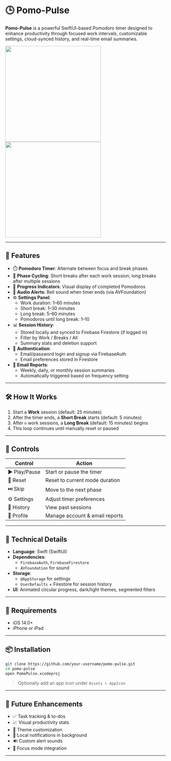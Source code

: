 # 🕒 Pomo-Pulse

**Pomo-Pulse** is a powerful SwiftUI-based Pomodoro timer designed to enhance productivity through focused work intervals, customizable settings, cloud-synced history, and real-time email summaries.

<p float="left">
  <img src="https://github.com/user-attachments/assets/9e58f0cb-7d73-4ddd-8947-d96a7feed267" width="300" />
  <img src="https://github.com/user-attachments/assets/64571150-eae3-4d26-bb08-fdda2d1e17d3" width="300" />
</p>

---

## 🚀 Features

- ⏱️ **Pomodoro Timer**: Alternate between focus and break phases
- 🔄 **Phase Cycling**: Short breaks after each work session; long breaks after multiple sessions
- 🎯 **Progress Indicators**: Visual display of completed Pomodoros
- 🔔 **Audio Alerts**: Bell sound when timer ends (via AVFoundation)
- ⚙️ **Settings Panel**:
  - Work duration: 1–60 minutes
  - Short break: 1–30 minutes
  - Long break: 5–60 minutes
  - Pomodoros until long break: 1–10
- 📊 **Session History**:
  - Stored locally and synced to Firebase Firestore (if logged in)
  - Filter by Work / Breaks / All
  - Summary stats and deletion support
- 👤 **Authentication**:
  - Email/password login and signup via FirebaseAuth
  - Email preferences stored in Firestore
- 📧 **Email Reports**:
  - Weekly, daily, or monthly session summaries
  - Automatically triggered based on frequency setting

---

## 🛠️ How It Works

1. Start a **Work** session (default: 25 minutes)
2. After the timer ends, a **Short Break** starts (default: 5 minutes)
3. After `n` work sessions, a **Long Break** (default: 15 minutes) begins
4. This loop continues until manually reset or paused

---

## 🧭 Controls

| Control       | Action                        |
|---------------|-------------------------------|
| ▶️ Play/Pause | Start or pause the timer      |
| 🔁 Reset      | Reset to current mode duration |
| ⏭️ Skip       | Move to the next phase         |
| ⚙️ Settings   | Adjust timer preferences       |
| 📜 History    | View past sessions             |
| 👤 Profile    | Manage account & email reports |

---

## 🔧 Technical Details

- **Language**: Swift (SwiftUI)
- **Dependencies**:
  - `FirebaseAuth`, `FirebaseFirestore`
  - `AVFoundation` for sound
- **Storage**:
  - `@AppStorage` for settings
  - `UserDefaults` + Firestore for session history
- **UI**: Animated circular progress, dark/light themes, segmented filters

---

## 📱 Requirements

- iOS 14.0+
- iPhone or iPad

---

## 📦 Installation

```bash
git clone https://github.com/your-username/pomo-pulse.git
cd pomo-pulse
open PomoPulse.xcodeproj
```

> Optionally add an app icon under `Assets > AppIcon`

---

## 🧪 Future Enhancements

- ✅ Task tracking & to-dos
- 📈 Visual productivity stats
- 🎨 Theme customization
- 🔕 Local notifications in background
- 🔊 Custom alert sounds
- 🧘 Focus mode integration

---
